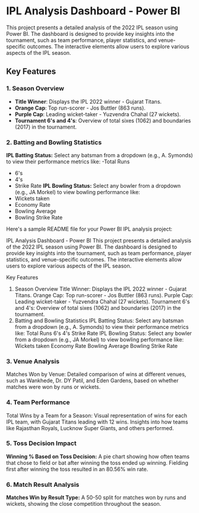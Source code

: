 # IPL Analysis Dashboard - Power BI
This project presents a detailed analysis of the 2022 IPL season using Power BI. The dashboard is designed to provide key insights into the tournament, such as team performance, player statistics, and venue-specific outcomes. The interactive elements allow users to explore various aspects of the IPL season.
## Key Features
### 1. Season Overview
- **Title Winner**: Displays the IPL 2022 winner - Gujarat Titans.
- **Orange Cap**: Top run-scorer - Jos Buttler (863 runs).
- **Purple Cap**: Leading wicket-taker - Yuzvendra Chahal (27 wickets).
- **Tournament 6's and 4's**: Overview of total sixes (1062) and boundaries (2017) in the tournament.
### 2. Batting and Bowling Statistics
**IPL Batting Status:**
Select any batsman from a dropdown (e.g., A. Symonds) to view their performance metrics like:
-Total Runs
- 6's
- 4's
- Strike Rate
**IPL Bowling Status:**
Select any bowler from a dropdown (e.g., JA Morkel) to view bowling performance like:
- Wickets taken
- Economy Rate
- Bowling Average
- Bowling Strike Rate

Here's a sample README file for your Power BI IPL analysis project:

IPL Analysis Dashboard - Power BI
This project presents a detailed analysis of the 2022 IPL season using Power BI. The dashboard is designed to provide key insights into the tournament, such as team performance, player statistics, and venue-specific outcomes. The interactive elements allow users to explore various aspects of the IPL season.

Key Features
1. Season Overview
Title Winner: Displays the IPL 2022 winner - Gujarat Titans.
Orange Cap: Top run-scorer - Jos Buttler (863 runs).
Purple Cap: Leading wicket-taker - Yuzvendra Chahal (27 wickets).
Tournament 6's and 4's: Overview of total sixes (1062) and boundaries (2017) in the tournament.
2. Batting and Bowling Statistics
IPL Batting Status:
Select any batsman from a dropdown (e.g., A. Symonds) to view their performance metrics like:
Total Runs
6's
4's
Strike Rate
IPL Bowling Status:
Select any bowler from a dropdown (e.g., JA Morkel) to view bowling performance like:
Wickets taken
Economy Rate
Bowling Average
Bowling Strike Rate
### 3. Venue Analysis
Matches Won by Venue: Detailed comparison of wins at different venues, such as Wankhede, Dr. DY Patil, and Eden Gardens, based on whether matches were won by runs or wickets.
### 4. Team Performance
Total Wins by a Team for a Season:
Visual representation of wins for each IPL team, with Gujarat Titans leading with 12 wins.
Insights into how teams like Rajasthan Royals, Lucknow Super Giants, and others performed.
### 5. Toss Decision Impact
**Winning % Based on Toss Decision:**
A pie chart showing how often teams that chose to field or bat after winning the toss ended up winning. Fielding first after winning the toss resulted in an 80.56% win rate.
### 6. Match Result Analysis
**Matches Win by Result Type:**
A 50-50 split for matches won by runs and wickets, showing the close competition throughout the season.

